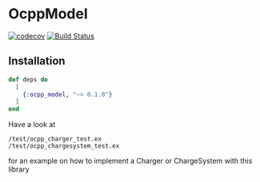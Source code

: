 # OcppModel
[![codecov](https://codecov.io/gh/gertjana/ocpp_model/branch/main/graph/badge.svg?token=nrXnKllzIA)](https://codecov.io/gh/gertjana/ocpp_model)
[![Build Status](https://travis-ci.com/gertjana/ocpp_model.svg?branch=main)](https://travis-ci.com/gertjana/ocpp_model)
## Installation

```elixir
def deps do
  [
    {:ocpp_model, "~> 0.1.0"}
  ]
end
```

Have a look at 
```
/test/ocpp_charger_test.ex
/test/ocpp_chargesystem_test.ex
```
for an example on how to implement a Charger or ChargeSystem with this library


